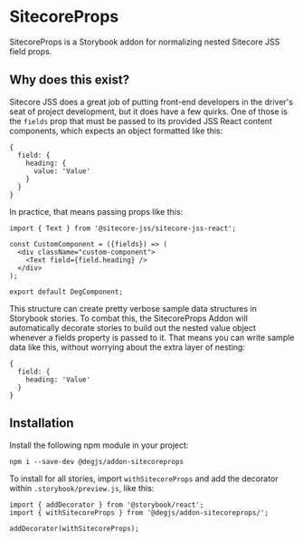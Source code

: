 # SitecoreProps
SitecoreProps is a Storybook addon for normalizing nested Sitecore JSS field props.

## Why does this exist?
Sitecore JSS does a great job of putting front-end developers in the driver's seat of project development, but it does have a few quirks. One of those is the `fields` prop that must be passed to its provided JSS React content components, which expects an object formatted like this:

```
{
  field: {
    heading: {
      value: 'Value'
    }
  }
}
```

In practice, that means passing props like this:

```
import { Text } from '@sitecore-jss/sitecore-jss-react';

const CustomComponent = ({fields}) => (
  <div className="custom-component">
    <Text field={field.heading} />
  </div>
);

export default DegComponent;
```

This structure can create pretty verbose sample data structures in Storybook stories. To combat this, the SitecoreProps Addon will automatically decorate stories to build out the nested value object whenever a fields property is passed to it. That means you can write sample data like this, without worrying about the extra layer of nesting:

```
{
  field: {
    heading: 'Value'
  }
}
```

## Installation
Install the following npm module in your project:

```
npm i --save-dev @degjs/addon-sitecoreprops
```

To install for all stories, import `withSitecoreProps` and add the decorator within `.storybook/preview.js`, like this:

```
import { addDecorator } from '@storybook/react';
import { withSitecoreProps } from '@degjs/addon-sitecoreprops/';

addDecorator(withSitecoreProps);
```